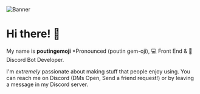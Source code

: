 ![Banner](https://cdn.discordapp.com/attachments/722720878932262952/847376871225294858/maxresdefault.png)

# Hi there! 👋

My name is **poutingemoji** *Pronounced (poutin gem-oji), 💻 Front End & 🤖 Discord Bot Developer.

I'm *extremely* passionate about making stuff that people enjoy using. You can reach me on Discord (DMs Open, Send a friend request!) or by leaving a message in my Discord server.

[website-url]: https://poutingemoji.netlify.app/
